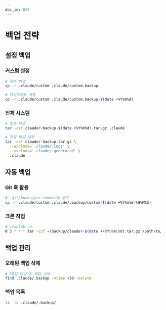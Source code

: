 ```yaml
---
doc_id: 829
---
```


# 백업 전략

## 설정 백업

### 커스텀 설정
```bash
# 단순 백업
cp -r .claude/custom .claude/custom.backup

# 타임스탬프 백업
cp -r .claude/custom .claude/custom.backup-$(date +%Y%m%d)
```

### 전체 시스템
```bash
# 압축 백업
tar -czf clauder-backup-$(date +%Y%m%d).tar.gz .claude

# 특정 파일 제외
tar -czf clauder-backup.tar.gz \
  --exclude='.claude/.logs' \
  --exclude='.claude/.generated' \
  .claude
```

## 자동 백업

### Git 훅 활용
```bash
# .git/hooks/pre-commit에 추가
cp -r .claude/custom .claude/.backup/custom-$(date +%Y%m%d-%H%M%S)
```

### 크론 작업
```bash
# crontab -e
0 3 * * * tar -czf ~/backup/clauder-$(date +\%Y\%m\%d).tar.gz /path/to/.claude
```

## 백업 관리

### 오래된 백업 삭제
```bash
# 30일 이상 된 백업 삭제
find .claude/.backup -mtime +30 -delete
```

### 백업 목록
```bash
ls -la .claude/.backup/
```